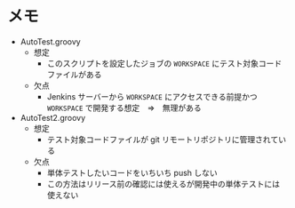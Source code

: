 # メモ
- AutoTest.groovy
  - 想定
    - このスクリプトを設定したジョブの `WORKSPACE` にテスト対象コードファイルがある
  - 欠点
    - Jenkins サーバーから `WORKSPACE` にアクセスできる前提かつ `WORKSPACE` で開発する想定　⇒　無理がある
- AutoTest2.groovy
  - 想定
    - テスト対象コードファイルが git リモートリポジトリに管理されている
  - 欠点
    - 単体テストしたいコードをいちいち push しない
    - この方法はリリース前の確認には使えるが開発中の単体テストには使えない
